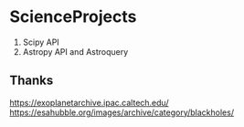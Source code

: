 # ScienceProjects
1. Scipy API 
2. Astropy API and Astroquery

Thanks 
-------------------------
https://exoplanetarchive.ipac.caltech.edu/            
https://esahubble.org/images/archive/category/blackholes/
